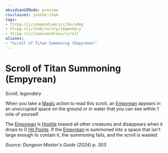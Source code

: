 ```yaml
---
obsidianUIMode: preview
cssclasses: json5e-item
tags:
- ttrpg-cli/compendium/src/5e/xdmg
- ttrpg-cli/item/rarity/legendary
- ttrpg-cli/item/wondrous/scroll
aliases: 
- "Scroll of Titan Summoning (Empyrean)"
---
```

# Scroll of Titan Summoning (Empyrean)
*Scroll, legendary*  



When you take a [Magic](2-Mechanics/CLI/rules/actions.md#Magic) action to read this scroll, an [Empyrean](2-Mechanics/CLI/bestiary//empyrean-xmm.md) appears in an unoccupied space on the ground or in water that you can see within 1 mile of yourself.

The [Empyrean](2-Mechanics/CLI/bestiary//empyrean-xmm.md) is [Hostile](2-Mechanics/CLI/rules/variant-rules/hostile-attitude-xphb.md) toward all other creatures and disappears when it drops to 0 [Hit Points](2-Mechanics/CLI/rules/variant-rules/hit-points-xphb.md). If the [Empyrean](2-Mechanics/CLI/bestiary//empyrean-xmm.md) is summoned into a space that isn't large enough to contain it, the summoning fails, and the scroll is wasted.

*Source: Dungeon Master's Guide (2024) p. 303*